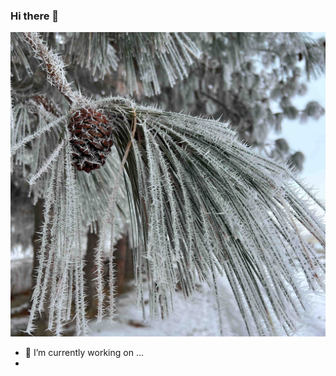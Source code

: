 ### Hi there 👋

<picture>
  <source media="(prefers-color-scheme: light)" srcset="images/winter2.jpg" width="128">
  <img alt="Shows a frost covered sugar pine limb in winter." src="images/winter2.jpg">
</picture>

- 🔭 I’m currently working on ...
- 
<!--
**ericstephan/ericstephan** is a ✨ _special_ ✨ repository because its `README.md` (this file) appears on your GitHub profile.

Here are some ideas to get you started:

- 🔭 I’m currently working on ...
- 🌱 I’m currently learning ...
- 👯 I’m looking to collaborate on ...
- 🤔 I’m looking for help with ...
- 💬 Ask me about ...
- 📫 How to reach me: ...
- 😄 Pronouns: ...
- ⚡ Fun fact: ...
-->
